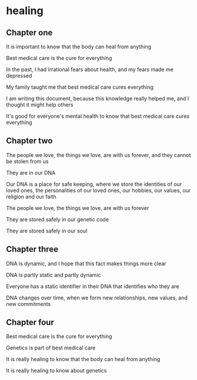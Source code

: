 # healing

## Chapter one

It is important to know that the body can heal from anything

Best medical care is the cure for everything

In the past, I had irrational fears about health, and my fears made me depressed

My family taught me that best medical care cures everything

I am writing this document, because this knowledge really helped me, and I thought it might help others

It's good for everyone's mental health to know that best medical care cures everything

## Chapter two

The people we love, the things we love, are with us forever, and they cannot be stolen from us

They are in our DNA

Our DNA is a place for safe keeping, where we store the identities of our loved ones, the personalities of our loved ones, our hobbies, our values, our religion and our faith

The people we love, the things we love, are with us forever

They are stored safely in our genetic code

They are stored safely in our soul

## Chapter three

DNA is dynamic, and I hope that this fact makes things more clear

DNA is partly static and partly dynamic

Everyone has a static identifier in their DNA that identifies who they are

DNA changes over time, when we form new relationships, new values, and new commitments

## Chapter four

Best medical care is the cure for everything

Genetics is part of best medical care

It is really healing to know that the body can heal from anything

It is really healing to know about genetics
